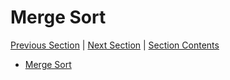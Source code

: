 # Merge Sort <!-- omit in toc -->

[Previous Section][prev] | [Next Section][next] | [Section Contents][index]

[prev]: ../05invariants/index.md
[next]: ../07maxsubarray/index.md
[index]: ../index.md

- [Merge Sort](./01merge.md)